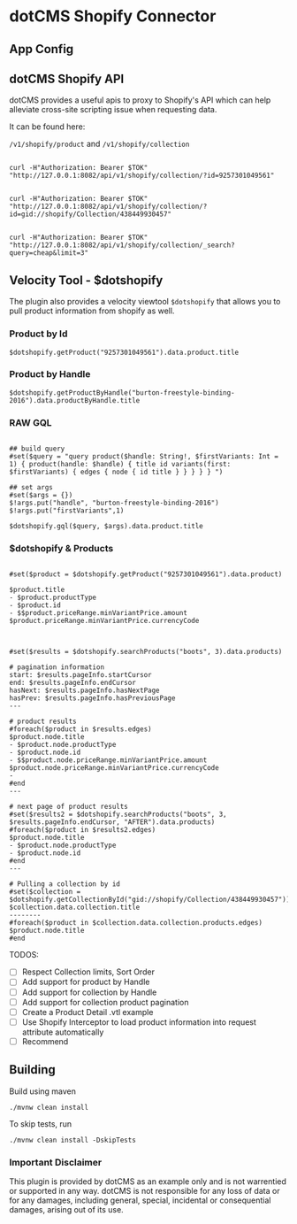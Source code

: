 # dotCMS Shopify Connector

## App Config





## dotCMS Shopify API

dotCMS provides a useful apis to proxy to Shopify's API which can help alleviate cross-site scripting issue when requesting data.

It can be found here:

`/v1/shopify/product`
and
`/v1/shopify/collection`

```

curl -H"Authorization: Bearer $TOK" "http://127.0.0.1:8082/api/v1/shopify/collection/?id=9257301049561"


curl -H"Authorization: Bearer $TOK" "http://127.0.0.1:8082/api/v1/shopify/collection/?id=gid://shopify/Collection/438449930457"


curl -H"Authorization: Bearer $TOK" "http://127.0.0.1:8082/api/v1/shopify/collection/_search?query=cheap&limit=3"

```



## Velocity Tool - $dotshopify
The plugin also provides a velocity viewtool  `$dotshopify` that allows you to pull product information from shopify as well. 

### Product by Id
```
$dotshopify.getProduct("9257301049561").data.product.title
```


### Product by Handle
```
$dotshopify.getProductByHandle("burton-freestyle-binding-2016").data.productByHandle.title
```

### RAW GQL

```

## build query
#set($query = "query product($handle: String!, $firstVariants: Int = 1) { product(handle: $handle) { title id variants(first: $firstVariants) { edges { node { id title } } } } } ")

## set args
#set($args = {})
$!args.put("handle", "burton-freestyle-binding-2016")
$!args.put("firstVariants",1)

$dotshopify.gql($query, $args).data.product.title
```



### $dotshopify &  Products

```

#set($product = $dotshopify.getProduct("9257301049561").data.product)

$product.title
- $product.productType
- $product.id
- $$product.priceRange.minVariantPrice.amount $product.priceRange.minVariantPrice.currencyCode



#set($results = $dotshopify.searchProducts("boots", 3).data.products)

# pagination information
start: $results.pageInfo.startCursor
end: $results.pageInfo.endCursor
hasNext: $results.pageInfo.hasNextPage
hasPrev: $results.pageInfo.hasPreviousPage
---

# product results
#foreach($product in $results.edges)
$product.node.title
- $product.node.productType
- $product.node.id
- $$product.node.priceRange.minVariantPrice.amount $product.node.priceRange.minVariantPrice.currencyCode
- 
#end
---

# next page of product results
#set($results2 = $dotshopify.searchProducts("boots", 3, $results.pageInfo.endCursor, "AFTER").data.products)
#foreach($product in $results2.edges)
$product.node.title
- $product.node.productType
- $product.node.id
#end
---

# Pulling a collection by id
#set($collection = $dotshopify.getCollectionById("gid://shopify/Collection/438449930457"))
$collection.data.collection.title
--------
#foreach($product in $collection.data.collection.products.edges)
$product.node.title
#end
```


TODOS: 

- [ ] Respect Collection limits, Sort Order
- [ ] Add support for product by Handle
- [ ] Add support for collection by Handle
- [ ] Add support for collection product pagination
- [ ] Create a Product Detail .vtl example
- [ ] Use Shopify Interceptor to load product information into request attribute automatically
- [ ] Recommend

## Building

Build using maven

```
./mvnw clean install
```

To skip tests, run

```
./mvnw clean install -DskipTests
```






### Important Disclaimer

This plugin is provided by dotCMS as an example only and is not warrentied or supported in any way. dotCMS is not responsible for any loss of data or for any damages, including
general, special, incidental or consequential damages, arising out of its use.
